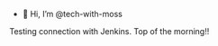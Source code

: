 - 👋 Hi, I’m @tech-with-moss

Testing connection with Jenkins.
Top of the morning!!

<!---
tech-with-moss/tech-with-moss is a ✨ special ✨ repository because its `README.md` (this file) appears on your GitHub profile.
You can click the Preview link to take a look at your changes.
--->
